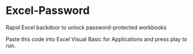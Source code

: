 # Excel-Password
Rapid Excel backdoor to unlock password-protected workbooks

Paste this code into Excel Visual Basic for Applications and press play to run.
